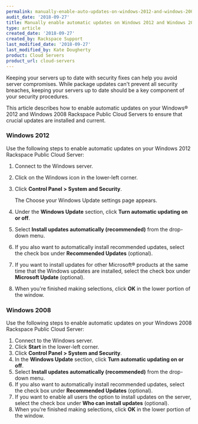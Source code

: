 ```yaml
---
permalink: manually-enable-auto-updates-on-windows-2012-and-windows-2008-public-cloud-servers/
audit_date: '2018-09-27'
title: Manually enable automatic updates on Windows 2012 and Windows 2008 Public Cloud Servers
type: article
created_date: '2018-09-27'
created_by: Rackspace Support
last_modified_date: '2018-09-27'
last_modified_by: Kate Dougherty
product: Cloud Servers
product_url: cloud-servers
---
```


Keeping your servers up to date with security fixes can help you avoid server
compromises. While package updates can't prevent all security breaches,
keeping your servers up to date should be a key component of your security
procedures.

This article describes how to enable automatic updates on your Windows&reg; 2012
and Windows 2008 Rackspace Public Cloud Servers to ensure that crucial updates
are installed and current.

### Windows 2012

Use the following steps to enable automatic updates on your Windows 2012
Rackspace Public Cloud Server:

1. Connect to the Windows server.
2. Click on the Windows icon in the lower-left corner.
3. Click **Control Panel > System and Security**.

    The Choose your Windows Update settings page appears.

4. Under the **Windows Update** section, click **Turn automatic updating on
   or off**.
5. Select **Install updates automatically (recommended)** from the
   drop-down menu.
6. If you also want to automatically install recommended updates, select the
   check box under **Recommended Updates** (optional).
7. If you want to install updates for other Microsoft&reg; products at the same
   time that the Windows updates are installed, select the check box under
   **Microsoft Update** (optional).
8. When you're finished making selections, click **OK** in the lower portion
   of the window.

### Windows 2008

Use the following steps to enable automatic updates on your Windows 2008
Rackspace Public Cloud Server:

1. Connect to the Windows server.
2. Click **Start** in the lower-left corner.
3. Click **Control Panel > System and Security**.
4. In the **Windows Update** section, click **Turn automatic updating on or
   off**.
5. Select **Install updates automatically (recommended)** from the drop-down
   menu.
6. If you also want to automatically install recommended updates, select the
   check box under **Recommended Updates** (optional).
7. If you want to enable all users the option to install updates on the server,
   select the check box under **Who can install updates** (optional).
8. When you're finished making selections, click **OK** in the lower portion
   of the window.
